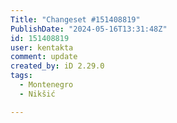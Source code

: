 ```yaml
---
Title: "Changeset #151408819"
PublishDate: "2024-05-16T13:31:48Z"
id: 151408819
user: kentakta
comment: update
created_by: iD 2.29.0
tags:
  - Montenegro
  - Nikšić

---
```

